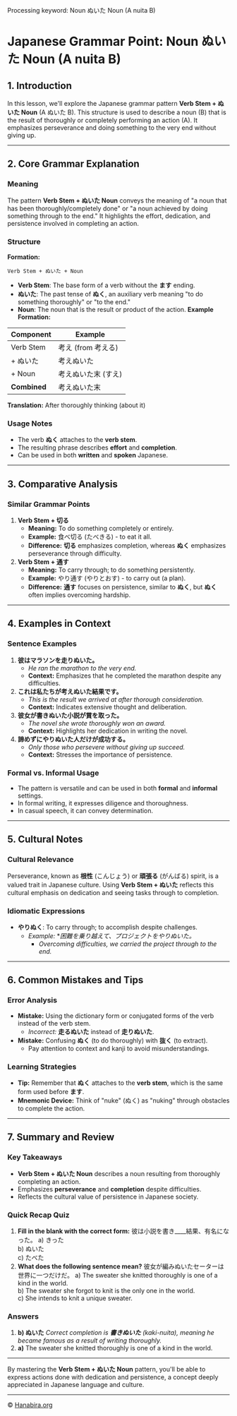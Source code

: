 Processing keyword: Noun ぬいた Noun (A nuita B)
# Japanese Grammar Point: Noun ぬいた Noun (A nuita B)

## 1. Introduction
In this lesson, we'll explore the Japanese grammar pattern **Verb Stem + ぬいた Noun** (A ぬいた B). This structure is used to describe a noun (B) that is the result of thoroughly or completely performing an action (A). It emphasizes perseverance and doing something to the very end without giving up.

---
## 2. Core Grammar Explanation
### Meaning
The pattern **Verb Stem + ぬいた Noun** conveys the meaning of "a noun that has been thoroughly/completely done" or "a noun achieved by doing something through to the end." It highlights the effort, dedication, and persistence involved in completing an action.
### Structure
**Formation:**
```plaintext
Verb Stem + ぬいた + Noun
```
- **Verb Stem**: The base form of a verb without the **ます** ending.
- **ぬいた**: The past tense of **ぬく**, an auxiliary verb meaning "to do something thoroughly" or "to the end."
- **Noun**: The noun that is the result or product of the action.
**Example Formation:**

| Component    | Example            |
|--------------|--------------------|
| Verb Stem    | 考え (from 考える)   |
| + ぬいた      | 考えぬいた           |
| + Noun       | 考えぬいた末 (すえ)  |
| **Combined** | 考えぬいた末         |

**Translation:** After thoroughly thinking (about it)
### Usage Notes
- The verb **ぬく** attaches to the **verb stem**.
- The resulting phrase describes **effort** and **completion**.
- Can be used in both **written** and **spoken** Japanese.
---
## 3. Comparative Analysis
### Similar Grammar Points
1. **Verb Stem + 切る**
   - **Meaning:** To do something completely or entirely.
   - **Example:** 食べ切る (たべきる) - to eat it all.
   - **Difference:** **切る** emphasizes completion, whereas **ぬく** emphasizes perseverance through difficulty.
2. **Verb Stem + 通す**
   - **Meaning:** To carry through; to do something persistently.
   - **Example:** やり通す (やりとおす) - to carry out (a plan).
   - **Difference:** **通す** focuses on persistence, similar to **ぬく**, but **ぬく** often implies overcoming hardship.
---
## 4. Examples in Context
### Sentence Examples
1. **彼はマラソンを走りぬいた。**
   - *He ran the marathon to the very end.*
   - **Context:** Emphasizes that he completed the marathon despite any difficulties.
2. **これは私たちが考えぬいた結果です。**
   - *This is the result we arrived at after thorough consideration.*
   - **Context:** Indicates extensive thought and deliberation.
3. **彼女が書きぬいた小説が賞を取った。**
   - *The novel she wrote thoroughly won an award.*
   - **Context:** Highlights her dedication in writing the novel.
4. **諦めずにやりぬいた人だけが成功する。**
   - *Only those who persevere without giving up succeed.*
   - **Context:** Stresses the importance of persistence.
### Formal vs. Informal Usage
- The pattern is versatile and can be used in both **formal** and **informal** settings.
- In formal writing, it expresses diligence and thoroughness.
- In casual speech, it can convey determination.
---
## 5. Cultural Notes
### Cultural Relevance
Perseverance, known as **根性** (こんじょう) or **頑張る** (がんばる) spirit, is a valued trait in Japanese culture. Using **Verb Stem + ぬいた** reflects this cultural emphasis on dedication and seeing tasks through to completion.
### Idiomatic Expressions
- **やりぬく**: To carry through; to accomplish despite challenges.
  - *Example:* **困難を乗り越えて、プロジェクトをやりぬいた。*
    - *Overcoming difficulties, we carried the project through to the end.*
---
## 6. Common Mistakes and Tips
### Error Analysis
- **Mistake:** Using the dictionary form or conjugated forms of the verb instead of the verb stem.
  - *Incorrect:* **走るぬいた** instead of **走りぬいた**.
- **Mistake:** Confusing **ぬく** (to do thoroughly) with **抜く** (to extract).
  - Pay attention to context and kanji to avoid misunderstandings.
### Learning Strategies
- **Tip:** Remember that **ぬく** attaches to the **verb stem**, which is the same form used before **ます**.
- **Mnemonic Device:** Think of "nuke" (ぬく) as "nuking" through obstacles to complete the action.
---
## 7. Summary and Review
### Key Takeaways
- **Verb Stem + ぬいた Noun** describes a noun resulting from thoroughly completing an action.
- Emphasizes **perseverance** and **completion** despite difficulties.
- Reflects the cultural value of persistence in Japanese society.
### Quick Recap Quiz
1. **Fill in the blank with the correct form:**
   彼は小説を書き____結果、有名になった。
   a) きった  
   b) ぬいた  
   c) たべた  
2. **What does the following sentence mean?**
   彼女が編みぬいたセーターは世界に一つだけだ。
   a) The sweater she knitted thoroughly is one of a kind in the world.  
   b) The sweater she forgot to knit is the only one in the world.  
   c) She intends to knit a unique sweater.
### Answers
1. **b) ぬいた**
   *Correct completion is **書きぬいた** (kaki-nuita), meaning he became famous as a result of writing thoroughly.*
2. **a)** The sweater she knitted thoroughly is one of a kind in the world.
---
By mastering the **Verb Stem + ぬいた Noun** pattern, you'll be able to express actions done with dedication and persistence, a concept deeply appreciated in Japanese language and culture.


---

© [Hanabira.org](https://hanabira.org)
